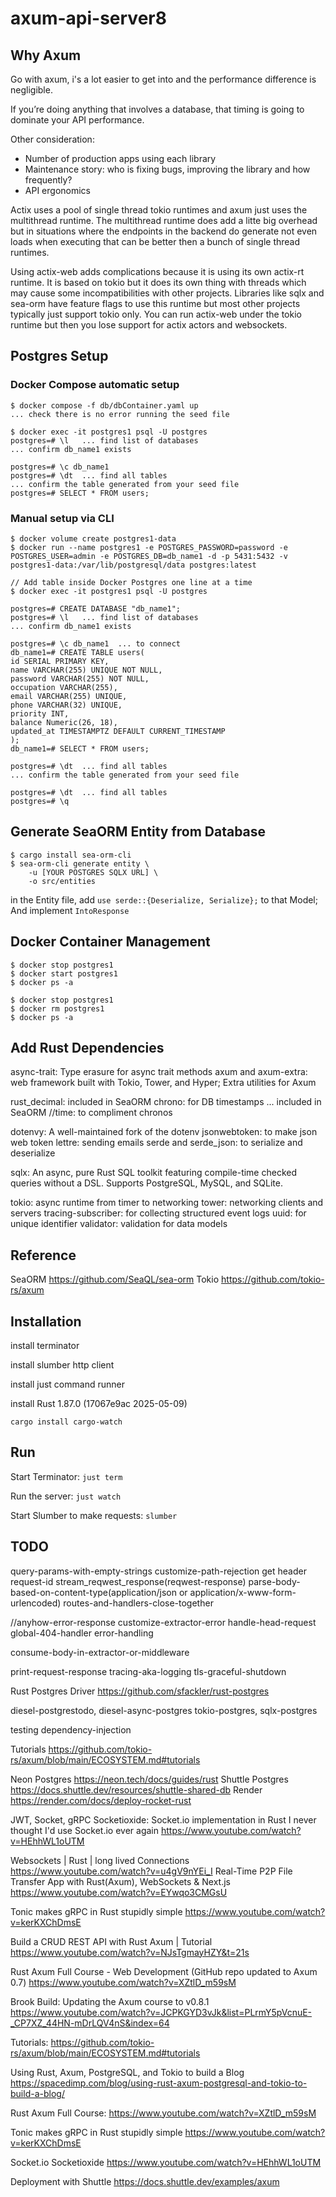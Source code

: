 # axum-api-server8

## Why Axum
Go with axum, i's a lot easier to get into and the performance difference is negligible.

If you’re doing anything that involves a database, that timing is going to dominate your API performance.

Other consideration:
- Number of production apps using each library
- Maintenance story: who is fixing bugs, improving the library and how frequently?
- API ergonomics

Actix uses a pool of single thread tokio runtimes and axum just uses the multithread runtime. The multithread runtime does add a litte big overhead but in situations where the endpoints in the backend do generate not even loads when executing that can be better then a bunch of single thread runtimes. 

Using actix-web adds complications because it is using its own actix-rt runtime. It is based on tokio but it does its own thing with threads which may cause some incompatibilities with other projects. Libraries like sqlx and sea-orm have feature flags to use this runtime but most other projects typically just support tokio only. You can run actix-web under the tokio runtime but then you lose support for actix actors and websockets.

## Postgres Setup
### Docker Compose automatic setup
```
$ docker compose -f db/dbContainer.yaml up
... check there is no error running the seed file

$ docker exec -it postgres1 psql -U postgres
postgres=# \l   ... find list of databases
... confirm db_name1 exists

postgres=# \c db_name1
postgres=# \dt  ... find all tables
... confirm the table generated from your seed file
postgres=# SELECT * FROM users;
```


### Manual setup via CLI
```
$ docker volume create postgres1-data
$ docker run --name postgres1 -e POSTGRES_PASSWORD=password -e POSTGRES_USER=admin -e POSTGRES_DB=db_name1 -d -p 5431:5432 -v postgres1-data:/var/lib/postgresql/data postgres:latest

// Add table inside Docker Postgres one line at a time
$ docker exec -it postgres1 psql -U postgres

postgres=# CREATE DATABASE "db_name1";
postgres=# \l   ... find list of databases
... confirm db_name1 exists

postgres=# \c db_name1  ... to connect
db_name1=# CREATE TABLE users(
id SERIAL PRIMARY KEY,
name VARCHAR(255) UNIQUE NOT NULL,
password VARCHAR(255) NOT NULL,
occupation VARCHAR(255),
email VARCHAR(255) UNIQUE,
phone VARCHAR(32) UNIQUE,
priority INT,
balance Numeric(26, 18),
updated_at TIMESTAMPTZ DEFAULT CURRENT_TIMESTAMP
);
db_name1=# SELECT * FROM users;

postgres=# \dt  ... find all tables
... confirm the table generated from your seed file

postgres=# \dt  ... find all tables
postgres=# \q
```

## Generate SeaORM Entity from Database
```
$ cargo install sea-orm-cli
$ sea-orm-cli generate entity \
    -u [YOUR POSTGRES SQLX URL] \
    -o src/entities
```
in the Entity file, add `use serde::{Deserialize, Serialize};` to that Model; And implement `IntoResponse`


## Docker Container Management
```
$ docker stop postgres1
$ docker start postgres1
$ docker ps -a

$ docker stop postgres1
$ docker rm postgres1
$ docker ps -a
```

## Add Rust Dependencies
async-trait: Type erasure for async trait methods 
axum and axum-extra: web framework built with Tokio, Tower, and Hyper; Extra utilities for Axum

rust_decimal: included in SeaORM
chrono: for DB timestamps ... included in SeaORM
//time: to compliment chronos

dotenvy: A well-maintained fork of the dotenv
jsonwebtoken: to make json web token
lettre: sending emails
serde and serde_json: to serialize and deserialize

sqlx: An async, pure Rust SQL toolkit featuring compile-time checked queries without a DSL. Supports PostgreSQL, MySQL, and SQLite.

tokio: async runtime from timer to networking
tower: networking clients and servers
tracing-subscriber: for collecting structured event logs
uuid: for unique identifier
validator: validation for data models

## Reference
SeaORM https://github.com/SeaQL/sea-orm
Tokio https://github.com/tokio-rs/axum


## Installation
install terminator

install slumber http client

install just command runner

install Rust 1.87.0 (17067e9ac 2025-05-09)

```
cargo install cargo-watch
```

## Run
Start Terminator: `just term`

Run the server: `just watch`

Start Slumber to make requests: `slumber`

## TODO
query-params-with-empty-strings
customize-path-rejection
get header request-id
stream_reqwest_response(reqwest-response)
parse-body-based-on-content-type(application/json or application/x-www-form-urlencoded)
routes-and-handlers-close-together

//anyhow-error-response
customize-extractor-error
handle-head-request
global-404-handler
error-handling

consume-body-in-extractor-or-middleware

print-request-response
tracing-aka-logging
tls-graceful-shutdown

Rust Postgres Driver
https://github.com/sfackler/rust-postgres

diesel-postgrestodo, diesel-async-postgres
tokio-postgres,
sqlx-postgres

testing
dependency-injection

Tutorials
https://github.com/tokio-rs/axum/blob/main/ECOSYSTEM.md#tutorials

Neon Postgres https://neon.tech/docs/guides/rust
Shuttle Postgres https://docs.shuttle.dev/resources/shuttle-shared-db
Render https://render.com/docs/deploy-rocket-rust

JWT, Socket, gRPC
Socketioxide: Socket.io implementation in Rust
I never thought I'd use Socket.io ever again https://www.youtube.com/watch?v=HEhhWL1oUTM

Websockets | Rust | long lived Connections 
https://www.youtube.com/watch?v=u4gV9nYEi_I
Real-Time P2P File Transfer App with Rust(Axum), WebSockets & Next.js 
https://www.youtube.com/watch?v=EYwqo3CMGsU

Tonic makes gRPC in Rust stupidly simple
https://www.youtube.com/watch?v=kerKXChDmsE

Build a CRUD REST API with Rust Axum | Tutorial
https://www.youtube.com/watch?v=NJsTgmayHZY&t=21s

Rust Axum Full Course - Web Development (GitHub repo updated to Axum 0.7)
https://www.youtube.com/watch?v=XZtlD_m59sM

Brook Build: Updating the Axum course to v0.8.1
https://www.youtube.com/watch?v=JCPKGYD3vJk&list=PLrmY5pVcnuE-_CP7XZ_44HN-mDrLQV4nS&index=64

Tutorials:
https://github.com/tokio-rs/axum/blob/main/ECOSYSTEM.md#tutorials

Using Rust, Axum, PostgreSQL, and Tokio to build a Blog
https://spacedimp.com/blog/using-rust-axum-postgresql-and-tokio-to-build-a-blog/

Rust Axum Full Course: 
https://www.youtube.com/watch?v=XZtlD_m59sM

Tonic makes gRPC in Rust stupidly simple
https://www.youtube.com/watch?v=kerKXChDmsE

Socket.io Socketioxide
https://www.youtube.com/watch?v=HEhhWL1oUTM

Deployment with Shuttle
https://docs.shuttle.dev/examples/axum
